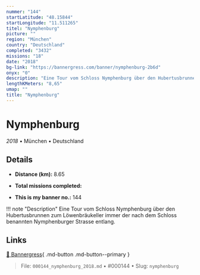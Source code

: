 ```yaml
---
nummer: "144"
startLatitude: "48.15844"
startLongitude: "11.511265"
titel: "Nymphenburg"
picture: ""
region: "München"
country: "Deutschland"
completed: "3432"
missions: "18"
date: "2018"
bg-link: "https://bannergress.com/banner/nymphenburg-2b6d"
onyx: "0"
description: "Eine Tour vom Schloss Nymphenburg über den Hubertusbrunnen zum Löwenbräukeller immer der nach dem Schloss benannten Nymphenburger Strasse entlang."
lengthKMeters: "8,65"
umap: ""
title: "Nymphenburg"
---
```

# Nymphenburg

*2018* • München • Deutschland



## Details
- **Distance (km):** 8.65

- **Total missions completed:** 
- **This is my banner no.:** 144


!!! note "Description"
    Eine Tour vom Schloss Nymphenburg über den Hubertusbrunnen zum Löwenbräukeller immer der nach dem Schloss benannten Nymphenburger Strasse entlang.



## Links
[🔗 Bannergress](https://bannergress.com/banner/nymphenburg-2b6d){ .md-button .md-button--primary }



> File: `000144_nymphenburg_2018.md` • #000144 • Slug: `nymphenburg`
